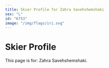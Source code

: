 ```yaml
---
title: Skier Profile for Zahra Savehshemshaki
sex: "L"
id: "6753"
image: "/img/flags/iri.svg" 
---
```


# Skier Profile

This page is for: Zahra Savehshemshaki.
    